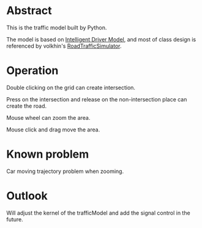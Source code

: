 # Abstract
This is the traffic model built by Python.

The model is based on [Intelligent Driver Model](https://en.wikipedia.org/wiki/Intelligent_driver_model), and most of class design is referenced by volkhin's [RoadTrafficSimulator](https://github.com/volkhin/RoadTrafficSimulator).
# Operation
Double clicking on the grid can create intersection.

Press on the intersection and release on the non-intersection place can create the road.

Mouse wheel can zoom the area.

Mouse click and drag move the area.
# Known problem
Car moving trajectory problem when zooming. 
# Outlook
Will adjust the kernel of the trafficModel and add the signal control in the future.